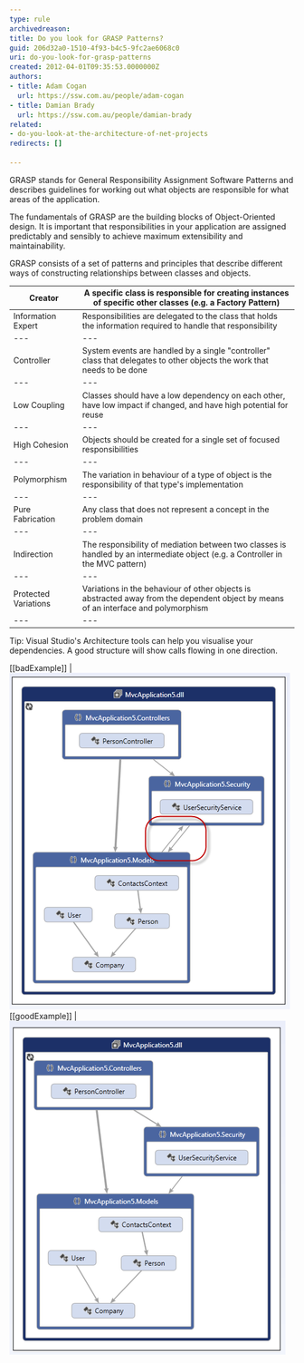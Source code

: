 ```yaml
---
type: rule
archivedreason: 
title: Do you look for GRASP Patterns?
guid: 206d32a0-1510-4f93-b4c5-9fc2ae6068c0
uri: do-you-look-for-grasp-patterns
created: 2012-04-01T09:35:53.0000000Z
authors:
- title: Adam Cogan
  url: https://ssw.com.au/people/adam-cogan
- title: Damian Brady
  url: https://ssw.com.au/people/damian-brady
related:
- do-you-look-at-the-architecture-of-net-projects
redirects: []

---
```


GRASP stands for General Responsibility Assignment Software Patterns and describes guidelines for working out what objects are responsible for what areas of the application.

<!--endintro-->

The fundamentals of GRASP are the building blocks of Object-Oriented design.  It is important that responsibilities in your application are assigned predictably and sensibly to achieve maximum extensibility and maintainability.

GRASP consists of a set of patterns and principles that describe different ways of constructing relationships between classes and objects.


| Creator | A specific class is responsible for creating instances of specific other classes (e.g. a Factory Pattern) |
| --- | --- |
| Information Expert | Responsibilities are delegated to the class that holds the information required to handle that responsibility |
| --- | --- |
| Controller | System events are handled by a single "controller" class that delegates to other objects the work that needs to be done |
| --- | --- |
| Low Coupling  | Classes should have a low dependency on each other, have low impact if changed, and have high potential for reuse |
| --- | --- |
| High Cohesion | Objects should be created for a single set of focused responsibilities |
| --- | --- |
| Polymorphism | The variation in behaviour of a type of object is the responsibility of that type's implementation |
| --- | --- |
| Pure Fabrication | Any class that does not represent a concept in the problem domain |
| --- | --- |
| Indirection | The responsibility of mediation between two classes is handled by an intermediate object (e.g. a Controller in the MVC pattern) |
| --- | --- |
| Protected Variations | Variations in the behaviour of other objects is abstracted away from the dependent object by means of an interface and polymorphism |
| --- | --- |


Tip: Visual Studio's Architecture tools can help you visualise your dependencies.  A good structure will show calls flowing in one direction.

[[badExample]]
| ![Calls are going in both directions which hints at a poor architecture](architecture_responsibility_bad.png)
[[goodExample]]
| ![Calls are flowing in one direction hinting at a more sensible arrangement of responsibilities](architecture_responsibility_good.png)
